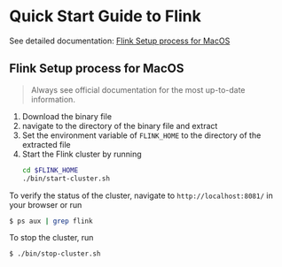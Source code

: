 # Quick Start Guide to Flink
See detailed documentation: [Flink Setup process for MacOS](https://nightlies.apache.org/flink/flink-cdc-docs-master/docs/deployment/standalone/#:~:text=Flink%20runs%20on%20all%20UNIX,and%20Cygwin%20(for%20Windows))

## Flink Setup process for MacOS
> Always see official documentation for the most up-to-date information.
1. Download the binary file
2. navigate to the directory of the binary file and extract
3. Set the environment variable of `FLINK_HOME` to the directory of the extracted file
4. Start the Flink cluster by running
    ```bash
    cd $FLINK_HOME
    ./bin/start-cluster.sh
    ```

To verify the status of the cluster, navigate to `http://localhost:8081/` in your browser or run
```bash
$ ps aux | grep flink
```

To stop the cluster, run
```bash
$ ./bin/stop-cluster.sh
```

